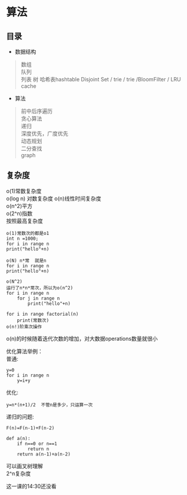 # 算法

## 目录  
- 数据结构
> 数组  
> 队列  
> 列表
> 树
> 哈希表hashtable
> Disjoint Set / trie / trie /BloomFilter / LRU cache

- 算法  
> 前中后序遍历  
> 贪心算法  
> 递归  
> 深度优先，广度优先  
> 动态规划  
> 二分查找  
> graph  

## 复杂度  
o(1)常数复杂度   
o(log n) 对数复杂度 
o(n)线性时间复杂度  
o(n^2)平方  
o(2^n)指数  
按照最高复杂度  


```
o(1)常数次的都是o1
int n =1000;
for i in range n
print("hello"+n)
```

```
o(N) n*常  就是n  
for i in range n
print("hello"+n)
```

```
o(N^2) 
运行了n*n*常次，所以为o(n^2)
for i in range n
	for j in range n
		print("hello"+n)
```

```
for i in range factorial(n)
	print(常数次)
o(n!)阶乘次操作
```

o(n)的时候随着迭代次数的增加，对大数据operations数量就很小

优化算法举例：  
普通:  
```
y=0
for i in range n
	y=i+y
```

优化:  
```
y=n*(n+1)/2  不管n是多少，只运算一次
```

递归的问题:  
```
F(n)=F(n-1)+F(n-2)  

def a(n):
	if n==0 or n==1
		return n
	return a(n-1)+a(n-2) 
```
可以画叉树理解  
2^n复杂度  

这一课的14:30还没看  
















